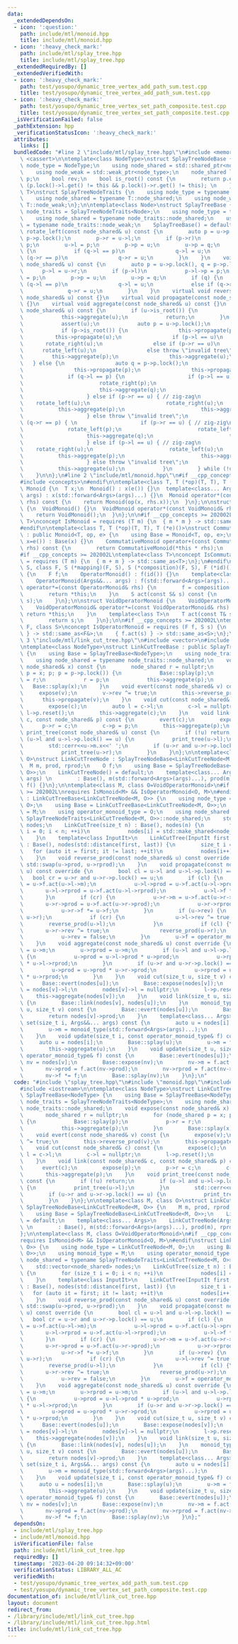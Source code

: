 ```yaml
---
data:
  _extendedDependsOn:
  - icon: ':question:'
    path: include/mtl/monoid.hpp
    title: include/mtl/monoid.hpp
  - icon: ':heavy_check_mark:'
    path: include/mtl/splay_tree.hpp
    title: include/mtl/splay_tree.hpp
  _extendedRequiredBy: []
  _extendedVerifiedWith:
  - icon: ':heavy_check_mark:'
    path: test/yosupo/dynamic_tree_vertex_add_path_sum.test.cpp
    title: test/yosupo/dynamic_tree_vertex_add_path_sum.test.cpp
  - icon: ':heavy_check_mark:'
    path: test/yosupo/dynamic_tree_vertex_set_path_composite.test.cpp
    title: test/yosupo/dynamic_tree_vertex_set_path_composite.test.cpp
  _isVerificationFailed: false
  _pathExtension: hpp
  _verificationStatusIcon: ':heavy_check_mark:'
  attributes:
    links: []
  bundledCode: "#line 2 \"include/mtl/splay_tree.hpp\"\n#include <memory>\n#include\
    \ <cassert>\n\ntemplate<class NodeType>\nstruct SplayTreeNodeBase {\n    using\
    \ node_type = NodeType;\n    using node_shared = std::shared_ptr<node_type>;\n\
    \    using node_weak = std::weak_ptr<node_type>;\n    node_shared l,r;\n    node_weak\
    \ p;\n    bool rev;\n    bool is_root() const {\n        return p.expired() ||\
    \ (p.lock()->l.get() != this && p.lock()->r.get() != this); \n    }\n};\ntemplate<class\
    \ T>\nstruct SplayTreeNodeTraits {\n    using node_type = typename T::node_type;\n\
    \    using node_shared = typename T::node_shared;\n    using node_weak = typename\
    \ T::node_weak;\n};\n\ntemplate<class Node>\nstruct SplayTreeBase {\n    using\
    \ node_traits = SplayTreeNodeTraits<Node>;\n    using node_type = typename node_traits::node_type;\n\
    \    using node_shared = typename node_traits::node_shared;\n    using node_weak\
    \ = typename node_traits::node_weak;\n    SplayTreeBase() = default;\n\n    void\
    \ rotate_left(const node_shared& u) const {\n        auto p = u->p.lock(), q =\
    \ p->p.lock();\n        p->r = u->l;\n        if (p->r)\n            p->r->p =\
    \ p;\n        u->l = p;\n        p->p = u;\n        u->p = q;\n        if (q)\
    \ {\n            if (q->l == p)\n                q->l = u;\n            else if\
    \ (q->r == p)\n                q->r = u;\n        }\n    }\n    void rotate_right(const\
    \ node_shared& u) const {\n        auto p = u->p.lock(), q = p->p.lock();\n  \
    \      p->l = u->r;\n        if (p->l)\n            p->l->p = p;\n        u->r\
    \ = p;\n        p->p = u;\n        u->p = q;\n        if (q) {\n            if\
    \ (q->l == p)\n                q->l = u;\n            else if (q->r == p)\n  \
    \              q->r = u;\n        }\n    }\n    virtual void reverse_prod(const\
    \ node_shared& u) const {}\n    virtual void propagate(const node_shared& u) const\
    \ {}\n    virtual void aggregate(const node_shared& u) const {}\n    void splay(const\
    \ node_shared& u) const {\n        if (u->is_root()) {\n            this->propagate(u);\n\
    \            this->aggregate(u);\n            return;\n        }\n        do {\n\
    \            assert(u);\n            auto p = u->p.lock();\n            assert(p);\n\
    \            if (p->is_root()) {\n                this->propagate(p);\n      \
    \          this->propagate(u);\n                if (p->l == u)\n             \
    \       rotate_right(u);\n                else if (p->r == u)\n              \
    \      rotate_left(u);\n                else throw \"invalid tree\";\n       \
    \         this->aggregate(p);\n                this->aggregate(u);\n         \
    \   } else {\n                auto q = p->p.lock();\n                this->propagate(q);\n\
    \                this->propagate(p);\n                this->propagate(u);\n  \
    \              if (q->l == p) {\n                    if (p->l == u) { // zig-zig\n\
    \                        rotate_right(p);\n                        rotate_right(u);\n\
    \                        this->aggregate(q);\n                        this->aggregate(p);\n\
    \                    } else if (p->r == u) { // zig-zag\n                    \
    \    rotate_left(u);\n                        rotate_right(u);\n             \
    \           this->aggregate(p);\n                        this->aggregate(q);\n\
    \                    } else throw \"invalid tree\";\n                } else if\
    \ (q->r == p) { \n                    if (p->r == u) { // zig-zig\n          \
    \              rotate_left(p);\n                        rotate_left(u);\n    \
    \                    this->aggregate(q);\n                        this->aggregate(p);\n\
    \                    } else if (p->l == u) { // zig-zag\n                    \
    \    rotate_right(u);\n                        rotate_left(u);\n             \
    \           this->aggregate(p);\n                        this->aggregate(q);\n\
    \                    } else throw \"invalid tree\";\n                }\n     \
    \           this->aggregate(u);\n            }\n        } while (!u->is_root());\n\
    \    }\n\n};\n#line 2 \"include/mtl/monoid.hpp\"\n#if __cpp_concepts >= 202002L\n\
    #include <concepts>\n#endif\n\ntemplate<class T, T (*op)(T, T), T (*e)()>\nstruct\
    \ Monoid {\n  T x;\n  Monoid() : x(e()) {}\n  template<class... Args>\n  Monoid(Args&&...\
    \ args) : x(std::forward<Args>(args)...) {}\n  Monoid operator*(const Monoid&\
    \ rhs) const {\n    return Monoid(op(x, rhs.x));\n  }\n};\n\nstruct VoidMonoid\
    \ {\n  VoidMonoid() {}\n  VoidMonoid operator*(const VoidMonoid& rhs) const {\n\
    \    return VoidMonoid();\n  }\n};\n\n#if __cpp_concepts >= 202002L\ntemplate<class\
    \ T>\nconcept IsMonoid = requires (T m) {\n  { m * m } -> std::same_as<T>;\n};\n\
    #endif\n\ntemplate<class T, T (*op)(T, T), T (*e)()>\nstruct CommutativeMonoid\
    \ : public Monoid<T, op, e> {\n    using Base = Monoid<T, op, e>;\n    CommutativeMonoid(T\
    \ x=e()) : Base(x) {}\n    CommutativeMonoid operator+(const CommutativeMonoid&\
    \ rhs) const {\n        return CommutativeMonoid(*this * rhs);\n    }\n};\n\n\
    #if __cpp_concepts >= 202002L\ntemplate<class T>\nconcept IsCommutativeMonoid\
    \ = requires (T m) {\n  { m + m } -> std::same_as<T>;\n};\n#endif\n\ntemplate<class\
    \ S, class F, S (*mapping)(F, S), S (*composition)(F, S), F (*id)()>\nstruct OperatorMonoid\
    \ {\n    F f;\n    OperatorMonoid() : f(id()) {}\n    template<class... Args>\n\
    \    OperatorMonoid(Args&&... args) : f(std::forward<Args>(args)...) {}\n    OperatorMonoid&\
    \ operator*=(const OperatorMonoid& rhs) {\n        f = composition(rhs.f, f);\n\
    \        return *this;\n    }\n    S act(const S& s) const {\n        return mapping(f,\
    \ s);\n    }\n};\n\nstruct VoidOperatorMonoid {\n    VoidOperatorMonoid() {}\n\
    \    VoidOperatorMonoid& operator*=(const VoidOperatorMonoid& rhs) {\n       \
    \ return *this;\n    }\n    template<class T>\n    T act(const T& s) const {\n\
    \        return s;\n    }\n};\n\n#if __cpp_concepts >= 202002L\ntemplate<class\
    \ F, class S>\nconcept IsOperatorMonoid = requires (F f, S s) {\n    { f *= f\
    \ } -> std::same_as<F&>;\n    { f.act(s) } -> std::same_as<S>;\n};\n#endif\n#line\
    \ 3 \"include/mtl/link_cut_tree.hpp\"\n#include <vector>\n#include <iostream>\n\
    \ntemplate<class NodeType>\nstruct LinkCutTreeBase : public SplayTreeBase<NodeType>\
    \ {\n    using Base = SplayTreeBase<NodeType>;\n    using node_traits = SplayTreeNodeTraits<NodeType>;\n\
    \    using node_shared = typename node_traits::node_shared;\n    void expose(const\
    \ node_shared& x) const {\n        node_shared r = nullptr;\n        for (node_shared\
    \ p = x; p; p = p->p.lock()) {\n            Base::splay(p);\n            p->r\
    \ = r;\n            r = p;\n            this->aggregate(p);\n        }\n     \
    \   Base::splay(x);\n    }\n    void evert(const node_shared& v) const {\n   \
    \     expose(v);\n        v->rev ^= true;\n        this->reverse_prod(v);\n  \
    \      this->propagate(v);\n    }\n    void cut(const node_shared& c) const {\n\
    \        expose(c);\n        auto l = c->l;\n        c->l = nullptr;\n       \
    \ l->p.reset();\n        this->aggregate(c);\n    }\n    void link(const node_shared&\
    \ c, const node_shared& p) const {\n        evert(c);\n        expose(p);\n  \
    \      p->r = c;\n        c->p = p;\n        this->aggregate(p);\n    }\n    void\
    \ print_tree(const node_shared& u) const {\n        if (!u) return;\n        if\
    \ (u->l and u->l->p.lock() == u) {\n            print_tree(u->l);\n        }\n\
    \        std::cerr<<u->m.x<<' ';\n        if (u->r and u->r->p.lock() == u) {\n\
    \            print_tree(u->r);\n        }\n    }\n};\n\ntemplate<class M, class\
    \ O>\nstruct LinkCutTreeNode : SplayTreeNodeBase<LinkCutTreeNode<M, O>> {\n  \
    \  M m, prod, rprod;\n    O f;\n    using Base = SplayTreeNodeBase<LinkCutTreeNode<M,\
    \ O>>;\n    LinkCutTreeNode() = default;\n    template<class... Args>\n    LinkCutTreeNode(Args&&...\
    \ args) \n        : Base(), m(std::forward<Args>(args)...), prod(m), rprod(m),\
    \ f() {}\n};\n\ntemplate<class M, class O=VoidOperatorMonoid>\n#if __cpp_concepts\
    \ >= 202002L\nrequires IsMonoid<M> && IsOperatorMonoid<O, M>\n#endif\nstruct LinkCutTree\
    \ : LinkCutTreeBase<LinkCutTreeNode<M, O>> {\n    using node_type = LinkCutTreeNode<M,\
    \ O>;\n    using Base = LinkCutTreeBase<LinkCutTreeNode<M, O>>;\n    using monoid_type\
    \ = M;\n    using operator_monoid_type = O;\n    using node_shared = typename\
    \ SplayTreeNodeTraits<LinkCutTreeNode<M, O>>::node_shared;\n    std::vector<node_shared>\
    \ nodes;\n    LinkCutTree(size_t n) : Base(), nodes(n) {\n        for (size_t\
    \ i = 0; i < n; ++i)\n            nodes[i] = std::make_shared<node_type>();\n\
    \    }\n    template<class InputIt>\n    LinkCutTree(InputIt first, InputIt last)\
    \ : Base(), nodes(std::distance(first, last)) {\n        size_t i = 0;\n     \
    \   for (auto it = first; it != last; ++it)\n            nodes[i++] = std::make_shared<node_type>(*it);\n\
    \    }\n    void reverse_prod(const node_shared& u) const override {\n       \
    \ std::swap(u->prod, u->rprod);\n    }\n    void propagate(const node_shared&\
    \ u) const override {\n        bool cl = u->l and u->l->p.lock() == u;\n     \
    \   bool cr = u->r and u->r->p.lock() == u;\n        if (cl) {\n            u->l->m\
    \ = u->f.act(u->l->m);\n            u->l->prod = u->f.act(u->l->prod);\n     \
    \       u->l->rprod = u->f.act(u->l->rprod);\n            u->l->f *= u->f;\n \
    \       }\n        if (cr) {\n            u->r->m = u->f.act(u->r->m);\n     \
    \       u->r->prod = u->f.act(u->r->prod);\n            u->r->rprod = u->f.act(u->r->rprod);\n\
    \            u->r->f *= u->f;\n        }\n        if (u->rev) {\n            std::swap(u->l,\
    \ u->r);\n            if (cr) {\n                u->l->rev ^= true;\n        \
    \        reverse_prod(u->l);\n            }\n            if (cl) {\n         \
    \       u->r->rev ^= true;\n                reverse_prod(u->r);\n            }\n\
    \            u->rev = false;\n        }\n        u->f = operator_monoid_type();\n\
    \    }\n    void aggregate(const node_shared& u) const override {\n        u->prod\
    \ = u->m;\n        u->rprod = u->m;\n        if (u->l and u->l->p.lock() == u)\
    \ {\n            u->prod = u->l->prod * u->prod;\n            u->rprod = u->rprod\
    \ * u->l->rprod;\n        }\n        if (u->r and u->r->p.lock() == u) {\n   \
    \         u->prod = u->prod * u->r->prod;\n            u->rprod = u->r->rprod\
    \ * u->rprod;\n        }\n    }\n    void cut(size_t u, size_t v) const {\n  \
    \      Base::evert(nodes[u]);\n        Base::expose(nodes[v]);\n        auto l\
    \ = nodes[v]->l;\n        nodes[v]->l = nullptr;\n        l->p.reset();\n    \
    \    this->aggregate(nodes[v]);\n    }\n    void link(size_t u, size_t v) const\
    \ {\n        Base::link(nodes[v], nodes[u]);\n    }\n    monoid_type prod(size_t\
    \ u, size_t v) const {\n        Base::evert(nodes[u]);\n        Base::expose(nodes[v]);\n\
    \        return nodes[v]->prod;\n    }\n    template<class... Args>\n    void\
    \ set(size_t i, Args&&... args) const {\n        auto u = nodes[i];\n        Base::splay(u);\n\
    \        u->m = monoid_type(std::forward<Args>(args)...);\n        this->aggregate(u);\n\
    \    }\n    void update(size_t i, const operator_monoid_type& f) const {\n   \
    \     auto u = nodes[i];\n        Base::splay(u);\n        u->m = f.act(u->m);\n\
    \        this->aggregate(u);\n    }\n    void update(size_t u, size_t v, const\
    \ operator_monoid_type& f) const {\n        Base::evert(nodes[u]);\n        auto\
    \ nv = nodes[v];\n        Base::expose(nv);\n        nv->m = f.act(nv->m);\n \
    \       nv->prod = f.act(nv->prod);\n        nv->rprod = f.act(nv->rprod);\n \
    \       nv->f *= f;\n        Base::splay(nv);\n    }\n};\n"
  code: "#include \"splay_tree.hpp\"\n#include \"monoid.hpp\"\n#include <vector>\n\
    #include <iostream>\n\ntemplate<class NodeType>\nstruct LinkCutTreeBase : public\
    \ SplayTreeBase<NodeType> {\n    using Base = SplayTreeBase<NodeType>;\n    using\
    \ node_traits = SplayTreeNodeTraits<NodeType>;\n    using node_shared = typename\
    \ node_traits::node_shared;\n    void expose(const node_shared& x) const {\n \
    \       node_shared r = nullptr;\n        for (node_shared p = x; p; p = p->p.lock())\
    \ {\n            Base::splay(p);\n            p->r = r;\n            r = p;\n\
    \            this->aggregate(p);\n        }\n        Base::splay(x);\n    }\n\
    \    void evert(const node_shared& v) const {\n        expose(v);\n        v->rev\
    \ ^= true;\n        this->reverse_prod(v);\n        this->propagate(v);\n    }\n\
    \    void cut(const node_shared& c) const {\n        expose(c);\n        auto\
    \ l = c->l;\n        c->l = nullptr;\n        l->p.reset();\n        this->aggregate(c);\n\
    \    }\n    void link(const node_shared& c, const node_shared& p) const {\n  \
    \      evert(c);\n        expose(p);\n        p->r = c;\n        c->p = p;\n \
    \       this->aggregate(p);\n    }\n    void print_tree(const node_shared& u)\
    \ const {\n        if (!u) return;\n        if (u->l and u->l->p.lock() == u)\
    \ {\n            print_tree(u->l);\n        }\n        std::cerr<<u->m.x<<' ';\n\
    \        if (u->r and u->r->p.lock() == u) {\n            print_tree(u->r);\n\
    \        }\n    }\n};\n\ntemplate<class M, class O>\nstruct LinkCutTreeNode :\
    \ SplayTreeNodeBase<LinkCutTreeNode<M, O>> {\n    M m, prod, rprod;\n    O f;\n\
    \    using Base = SplayTreeNodeBase<LinkCutTreeNode<M, O>>;\n    LinkCutTreeNode()\
    \ = default;\n    template<class... Args>\n    LinkCutTreeNode(Args&&... args)\
    \ \n        : Base(), m(std::forward<Args>(args)...), prod(m), rprod(m), f() {}\n\
    };\n\ntemplate<class M, class O=VoidOperatorMonoid>\n#if __cpp_concepts >= 202002L\n\
    requires IsMonoid<M> && IsOperatorMonoid<O, M>\n#endif\nstruct LinkCutTree : LinkCutTreeBase<LinkCutTreeNode<M,\
    \ O>> {\n    using node_type = LinkCutTreeNode<M, O>;\n    using Base = LinkCutTreeBase<LinkCutTreeNode<M,\
    \ O>>;\n    using monoid_type = M;\n    using operator_monoid_type = O;\n    using\
    \ node_shared = typename SplayTreeNodeTraits<LinkCutTreeNode<M, O>>::node_shared;\n\
    \    std::vector<node_shared> nodes;\n    LinkCutTree(size_t n) : Base(), nodes(n)\
    \ {\n        for (size_t i = 0; i < n; ++i)\n            nodes[i] = std::make_shared<node_type>();\n\
    \    }\n    template<class InputIt>\n    LinkCutTree(InputIt first, InputIt last)\
    \ : Base(), nodes(std::distance(first, last)) {\n        size_t i = 0;\n     \
    \   for (auto it = first; it != last; ++it)\n            nodes[i++] = std::make_shared<node_type>(*it);\n\
    \    }\n    void reverse_prod(const node_shared& u) const override {\n       \
    \ std::swap(u->prod, u->rprod);\n    }\n    void propagate(const node_shared&\
    \ u) const override {\n        bool cl = u->l and u->l->p.lock() == u;\n     \
    \   bool cr = u->r and u->r->p.lock() == u;\n        if (cl) {\n            u->l->m\
    \ = u->f.act(u->l->m);\n            u->l->prod = u->f.act(u->l->prod);\n     \
    \       u->l->rprod = u->f.act(u->l->rprod);\n            u->l->f *= u->f;\n \
    \       }\n        if (cr) {\n            u->r->m = u->f.act(u->r->m);\n     \
    \       u->r->prod = u->f.act(u->r->prod);\n            u->r->rprod = u->f.act(u->r->rprod);\n\
    \            u->r->f *= u->f;\n        }\n        if (u->rev) {\n            std::swap(u->l,\
    \ u->r);\n            if (cr) {\n                u->l->rev ^= true;\n        \
    \        reverse_prod(u->l);\n            }\n            if (cl) {\n         \
    \       u->r->rev ^= true;\n                reverse_prod(u->r);\n            }\n\
    \            u->rev = false;\n        }\n        u->f = operator_monoid_type();\n\
    \    }\n    void aggregate(const node_shared& u) const override {\n        u->prod\
    \ = u->m;\n        u->rprod = u->m;\n        if (u->l and u->l->p.lock() == u)\
    \ {\n            u->prod = u->l->prod * u->prod;\n            u->rprod = u->rprod\
    \ * u->l->rprod;\n        }\n        if (u->r and u->r->p.lock() == u) {\n   \
    \         u->prod = u->prod * u->r->prod;\n            u->rprod = u->r->rprod\
    \ * u->rprod;\n        }\n    }\n    void cut(size_t u, size_t v) const {\n  \
    \      Base::evert(nodes[u]);\n        Base::expose(nodes[v]);\n        auto l\
    \ = nodes[v]->l;\n        nodes[v]->l = nullptr;\n        l->p.reset();\n    \
    \    this->aggregate(nodes[v]);\n    }\n    void link(size_t u, size_t v) const\
    \ {\n        Base::link(nodes[v], nodes[u]);\n    }\n    monoid_type prod(size_t\
    \ u, size_t v) const {\n        Base::evert(nodes[u]);\n        Base::expose(nodes[v]);\n\
    \        return nodes[v]->prod;\n    }\n    template<class... Args>\n    void\
    \ set(size_t i, Args&&... args) const {\n        auto u = nodes[i];\n        Base::splay(u);\n\
    \        u->m = monoid_type(std::forward<Args>(args)...);\n        this->aggregate(u);\n\
    \    }\n    void update(size_t i, const operator_monoid_type& f) const {\n   \
    \     auto u = nodes[i];\n        Base::splay(u);\n        u->m = f.act(u->m);\n\
    \        this->aggregate(u);\n    }\n    void update(size_t u, size_t v, const\
    \ operator_monoid_type& f) const {\n        Base::evert(nodes[u]);\n        auto\
    \ nv = nodes[v];\n        Base::expose(nv);\n        nv->m = f.act(nv->m);\n \
    \       nv->prod = f.act(nv->prod);\n        nv->rprod = f.act(nv->rprod);\n \
    \       nv->f *= f;\n        Base::splay(nv);\n    }\n};"
  dependsOn:
  - include/mtl/splay_tree.hpp
  - include/mtl/monoid.hpp
  isVerificationFile: false
  path: include/mtl/link_cut_tree.hpp
  requiredBy: []
  timestamp: '2023-04-20 09:14:32+09:00'
  verificationStatus: LIBRARY_ALL_AC
  verifiedWith:
  - test/yosupo/dynamic_tree_vertex_add_path_sum.test.cpp
  - test/yosupo/dynamic_tree_vertex_set_path_composite.test.cpp
documentation_of: include/mtl/link_cut_tree.hpp
layout: document
redirect_from:
- /library/include/mtl/link_cut_tree.hpp
- /library/include/mtl/link_cut_tree.hpp.html
title: include/mtl/link_cut_tree.hpp
---
```

